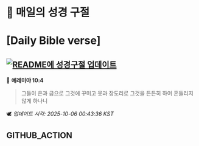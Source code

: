# 🙏 매일의 성경 구절
# [Daily Bible verse]
## [![README에 성경구절 업데이트](https://github.com/DONGSUKA/first_test/actions/workflows/update-readme-bible.yml/badge.svg)](https://github.com/DONGSUKA/first_test/actions/workflows/update-readme-bible.yml)
<!-- START_BIBLE_VERSE -->
📖 **예레미야 10:4**
> 그들이 은과 금으로 그것에 꾸미고 못과 장도리로 그것을 든든히 하여 흔들리지 않게 하나니

🕊️ _업데이트 시각: 2025-10-06 00:43:36 KST_
  <!-- END_BIBLE_VERSE -->
## GITHUB_ACTION
